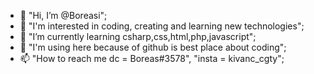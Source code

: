 - 👋 "Hi, I’m @Boreasi";
- 👀 "I'm interested in coding, creating and learning new technologies";
- 🌱 "I’m currently learning csharp,css,html,php,javascript";
- 💞️ "I'm using here because of github is best place about coding";
- 📫 "How to reach me dc = Boreas#3578", "insta = kivanc_cgty";
